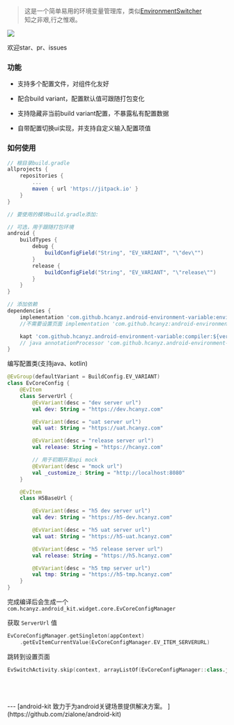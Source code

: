> 这是一个简单易用的环境变量管理库，类似[EnvironmentSwitcher](https://github.com/CodeXiaoMai/EnvironmentSwitcher)  
> 知之非艰,行之惟艰。

[![](https://jitpack.io/v/hcanyz/android-environment-variable.svg)](https://jitpack.io/#hcanyz/android-environment-variable)

欢迎star、pr、issues

### 功能

- 支持多个配置文件，对组件化友好

- 配合build variant，配置默认值可跟随打包变化

- 支持隐藏非当前build variant配置，不暴露私有配置数据

- 自带配置切换ui实现，并支持自定义输入配置项值


### 如何使用

```groovy
// 根目录build.gradle
allprojects {
    repositories {
        ...
        maven { url 'https://jitpack.io' }
    }
}

// 要使用的模块build.gradle添加:

// 可选，用于跟随打包环境
android {
    buildTypes {
        debug {
            buildConfigField("String", "EV_VARIANT", "\"dev\"")
        }
        release {
            buildConfigField("String", "EV_VARIANT", "\"release\"")
        }
    }
}

// 添加依赖
dependencies {
    implementation 'com.github.hcanyz.android-environment-variable:environment-variable-setting:${version}'
    //不需要设置页面 implementation 'com.github.hcanyz:android-environment-variable:${version}'

    kapt 'com.github.hcanyz.android-environment-variable:compiler:${version}'
    // java annotationProcessor 'com.github.hcanyz.android-environment-variable:compiler:${version}'
}
```

编写配置类(支持java、kotlin)
```kotlin
@EvGroup(defaultVariant = BuildConfig.EV_VARIANT)
class EvCoreConfig {
    @EvItem
    class ServerUrl {
        @EvVariant(desc = "dev server url")
        val dev: String = "https://dev.hcanyz.com"

        @EvVariant(desc = "uat server url")
        val uat: String = "https://uat.hcanyz.com"

        @EvVariant(desc = "release server url")
        val release: String = "https://hcanyz.com"

        // 用于初期开发api mock
        @EvVariant(desc = "mock url")
        val _customize_: String = "http://localhost:8080"
    }

    @EvItem
    class H5BaseUrl {

        @EvVariant(desc = "h5 dev server url")
        val dev: String = "https://h5-dev.hcanyz.com"

        @EvVariant(desc = "h5 uat server url")
        val uat: String = "https://h5-uat.hcanyz.com"

        @EvVariant(desc = "h5 release server url")
        val release: String = "https://h5.hcanyz.com"

        @EvVariant(desc = "h5 tmp server url")
        val tmp: String = "https://h5-tmp.hcanyz.com"
    }
}
```

完成编译后会生成一个 ```com.hcanyz.android_kit.widget.core.EvCoreConfigManager```

获取 ```ServerUrl``` 值
```kotlin
EvCoreConfigManager.getSingleton(appContext)
    .getEvItemCurrentValue(EvCoreConfigManager.EV_ITEM_SERVERURL)
```

跳转到设置页面
```kotlin
EvSwitchActivity.skip(context, arrayListOf(EvCoreConfigManager::class.java))
```

<br/>
<br/>
<br/>
---
[android-kit 致力于为android关键场景提供解决方案。  ](https://github.com/zialone/android-kit)